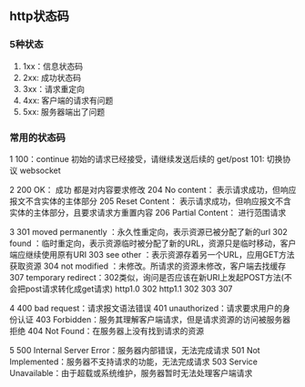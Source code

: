 ## http状态码

### 5种状态
1. 1xx：信息状态码
2. 2xx: 成功状态码
3. 3xx：请求重定向
4. 4xx: 客户端的请求有问题
5. 5xx: 服务器端出了问题

### 常用的状态码
1   100：continue  初始的请求已经接受，请继续发送后续的  get/post
    101: 切换协议                                      websocket


2   200 OK： 成功                                    都是对内容要求修改
    204 No content： 表示请求成功，但响应报文不含实体的主体部分
    205 Reset Content： 表示请求成功，但响应报文不含实体的主体部分，且要求请求方重置内容
    206 Partial Content： 进行范围请求

3   301 moved permanently ：永久性重定向，表示资源已被分配了新的url
    302 found ：临时重定向，表示资源临时被分配了新的URL，资源只是临时移动，客户端应继续使用原有URI
    303 see other ：表示资源存着另一个URL，应用GET方法获取资源
    304 not modified ：未修改。所请求的资源未修改，客户端去找缓存
    307 temporary redirect：302类似，询问是否应该在新URI上发起POST方法(不会把post请求转化成get请求)
http1.0 302
http1.1 302 303 307

4   400 bad request：请求报文语法错误
    401 unauthorized：请求要求用户的身份认证
    403 Forbidden：服务其理解客户端请求，但是请求资源的访问被服务器拒绝
    404 Not Found：在服务器上没有找到请求的资源

5   500 Internal Server Error：服务器内部错误，无法完成请求
    501 Not Implemented：服务器不支持请求的功能，无法完成请求
    503 Service Unavailable：由于超载或系统维护，服务器暂时无法处理客户端请求